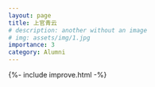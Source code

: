 ```yaml
---
layout: page
title: 上官青云
# description: another without an image
# img: assets/img/1.jpg
importance: 3
category: Alumni
---
```


{%- include improve.html -%}
